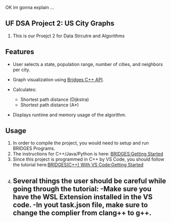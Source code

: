 OK im gonna explain ...

## UF DSA Project 2: US City Graphs

1. This is our Proejct 2 for Data Strcutre and Algorithms 


## Features
- User selects a state, population range, number of cities, and neighbors per city.
- Graph visualization using [Bridges C++ API](http://bridgesuncc.github.io/).
- Calculates:
  - Shortest path distance (Dijkstra)
  - Shortest path distance (A*)

- Displays runtime and memory usage of the algorithm.
  
## Usage

1. In order to compile the project, you would need to setup and run BRIDGES Programs.
2. The instructions for C++/Java/Python is here: [BRIDGES:Getting Started](https://bridgesuncc.github.io/bridges_setup.html)
3. Since this project is programmed in C++ by VS Code, you should follow the tutorial here:[BRIDGES(C++) With VS Code:Getting Started](https://bridgesuncc.github.io/bridges_setup_cxx_vscode.html)
4. Several things the user should be careful while going through the tutorial:
   -Make sure you have the WSL Extension installed in the VS code.
   -In yout task.json file, make sure to change the complier from clang++ to g++.
   -  

